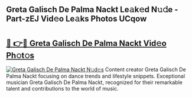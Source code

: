 ## Greta Galisch De Palma Nackt Le𝚊k𝚎d N𝚞𝚍e - Part-zEJ Vid𝚎o Le𝚊ks Photos UCqow

# <h2><a href="http://fb9k104.evod.top/?m=Greta+Galisch+De+Palma+Nackt">🔗 👉🔴 Greta Galisch De Palma Nackt Vid𝚎o Ph𝚘t𝚘s</a></h2>

[![Greta Galisch De Palma Nackt N𝚞d𝚎s](https://i.imgur.com/8V9OHl7.gif)](http://fb9k104.evod.top/?m=Greta+Galisch+De+Palma+Nackt)
Content creator Greta Galisch De Palma Nackt focusing on dance trends and lifestyle snippets. Exceptional musician Greta Galisch De Palma Nackt, recognized for their remarkable talent and contributions to the world of music. 

